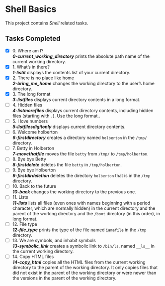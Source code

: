 # Shell Basics

This project contains _Shell_ related tasks.

## Tasks Completed

+ [x] 0\. Where am I?<br/>_**0-current_working_directory**_ prints the absolute path name of the current working directory.
+ [x] 1\. What’s in there?<br/>_**1-listit**_ displays the contents list of your current directory.
+ [x] 2\. There is no place like home<br/>_**2-bring_me_home**_ changes the working directory to the user’s home directory.
+ [x] 3\. The long format<br/>_**3-listfiles**_ displays current directory contents in a long format.
+ [ ] 4\. Hidden files<br/>_**4-listmorefiles**_ displays current directory contents, including hidden files (starting with `.`). Use the long format..
+ [ ] 5\. I love numbers<br/>_**5-listfilesdigitonly**_ displays current directory contents.
+ [ ] 6\. Welcome holberton<br/>_**6-firstdirectory**_ creates a directory named `holberton` in the `/tmp/` directory.
+ [ ] 7\. Betty in Holberton<br/>_**7-movethatfile**_ moves the file `betty` from `/tmp/` to `/tmp/holberton`.
+ [ ] 8\. Bye bye Betty<br/>_**8-firstdelete**_ deletes the file `betty` in `/tmp/holberton`.
+ [ ] 9\. Bye bye Holberton<br/>_**9-firstdirdeletion**_ deletes the directory `holberton` that is in the `/tmp` directory.
+ [ ] 10\. Back to the future<br/>_**10-back**_ changes the working directory to the previous one.
+ [ ] 11\. Lists<br/>_**11-lists**_  lists all files (even ones with names beginning with a period character, which are normally hidden) in the current directory and the parent of the working directory and the `/boot` directory (in this order), in long format.
+ [ ] 12\. File type<br/>_**12-file_type**_ prints the type of the file named `iamafile` in the `/tmp` directory.
+ [ ] 13\. We are symbols, and inhabit symbols<br/>_**13-symbolic_link**_ creates a symbolic link to `/bin/ls`, named `__ls__` in the current working directory.
+ [ ] 14\. Copy HTML files<br/>_**14-copy_html**_ copies all the HTML files from the current working directory to the parent of the working directory. It only copies files that did not exist in the parent of the working directory or were newer than the versions in the parent of the working directory.
